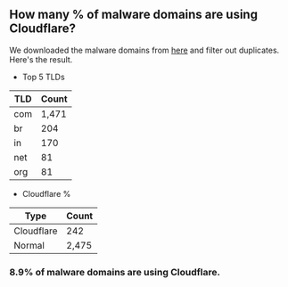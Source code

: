 ## How many % of malware domains are using Cloudflare?


We downloaded the malware domains from [here](https://urlhaus.abuse.ch) and filter out duplicates.
Here's the result.


[//]: # (start replacement)


- Top 5 TLDs

| TLD | Count |
| --- | --- |
| com | 1,471 |
| br | 204 |
| in | 170 |
| net | 81 |
| org | 81 |


- Cloudflare %

| Type | Count |
| --- | --- |
| Cloudflare | 242 |
| Normal | 2,475 |


### 8.9% of malware domains are using Cloudflare.